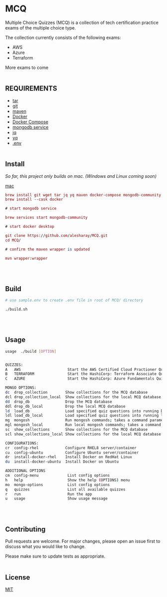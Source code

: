 # MCQ

Multiple Choice Quizzes (MCQ) is a collection of tech certification practice exams of the multiple choice type.

The collection currently consists of the following exams:
* AWS
* Azure
* Terraform

More exams to come
<br><br>
## REQUIREMENTS
- [tar][7]
- [git][6]
- [maven][9]
- [Docker][1]
- [Docker Compose][2]
- [mongodb service][10]
- [jq][3]
- [yq][4]
- [.env][8]
<br><br>
## Install
*So far, this project only builds on mac. (Windows and Linux coming soon)*

<u>mac</u>
```mac
brew install git wget tar jq yq maven docker-compose mongodb-community
brew install --cask docker

# start mongodb service

brew services start mongodb-community

# start docker desktop

git clone https://github.com/alesharay/MCQ.git
cd MCQ/

# confirm the maven wrapper is updated

mvn wrapper:wrapper
```
<br><br>

## Build
```bash
# use sample.env to create .env file in root of MCQ/ directory

./build.sh
```
<br><br>
## Usage

```bash
usage  ./build [OPTION]


QUIZZES:
A	AWS                     Start the AWS Certified Cloud Practioner Quiz
B	TERRAFORM               Start the HashiCorp: Terraform Associate Quiz
C	AZURE                   Start the HashiCorp: Azure Fundamentals Quiz

MONGO OPTIONS:
dc	drop_collection        Show collections for the MCQ database
dcl	drop_collection_local  Show collections for the local MCQ database
dd	drop_db                Drop the MCQ database
ddl	drop_db_local 	       Drop the local MCQ database
ld	load_db                Load specified quiz questions into running DB; takes a collection and db file located in the mongo-seed direction (e.g. COLLECTION=... DB_FILE=...)
ldl	load_db_local 	       Load specified quiz questions into running local DB; takes a collection and db file located in the mongo-seed direction (e.g. COLLECTION=... DB_FILE=...)
mg	mongosh                Run mongosh commands; takes a command parameter (e.g. COMMAND=... )
mgl	mongosh_local 	       Run local mongosh commands; takes a command parameter (e.g. COMMAND=... )
sc	show_collections       Show collections for the MCQ database
scl	show_collections_local Show collections for the local MCQ database

CONFIGURATIONS:
cr	config-rhel            Configure RHEL8 server/container
cu	config-ubuntu          Configure Ubuntu server/container
dr	install-docker-rhel    Install Docker on RedHat Linux
du	install-docker-ubuntu  Install Docker on Ubuntu

ADDITIONAL OPTIONS
cm	config-menu   	        List config options
h	help                    Show the help (OPTIONS) menu
mo 	mongo-options	        List config options
q	quizzes                 List all available quizzes
r	run                     Run the app
u	usage                   Show usage message
```
<br><br>
## Contributing
Pull requests are welcome. For major changes, please open an issue first to discuss what you would like to change.

Please make sure to update tests as appropriate.
<br><br>
## License
[MIT](https://choosealicense.com/licenses/mit/)














<!-- Links -->
[1]: https://docs.docker.com/engine/install/
[2]: https://docs.docker.com/compose/install/
[3]: https://stedolan.github.io/jq/
[4]: https://github.com/mikefarah/yq
[5]: https://github.com/kward/shunit2
[6]: https://git-scm.com
[7]: https://www.gnu.org/software/tar/
[8]: sample.env
[9]: https://maven.apache.org/what-is-maven.html
[10]: mongodb.com/docs/manual/installation/